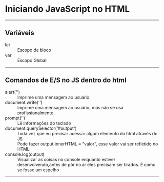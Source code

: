 # Iniciando JavaScript no HTML

___

## Variáveis

<dl>
    <dt>let</dt>
    <dd>Escopo de bloco</dd>
    <dt>var</dt>
    <dd>Escopo Global</dd>
</dl>

___

## Comandos de E/S no JS dentro do html

<dl>
    <dt>alert('')</dt>
    <dd>Imprime uma mensagem ao usuário</dd>
    <dt>document.write('')</dt>
    <dd>Imprime uma mensagem ao usuário, mas não se usa profissionalmente</dd>
    <dt>prompt('')</dt>
    <dd>Lê informações do teclado</dd>
    <dt>document.querySelector('#output')</dt>
    <dd>Toda vez que eu precisar acessar algum elemento do html através do JS</dd>
    <dd>Pode fazer output.innerHTML = "valor", esse valor vai ser refletido no HTML</dd>
    <dt>console.log(output)</dt>
    <dd>Visualizar as coisas no console enquanto estiver desenvolvendo,antes de pôr no ar eles precisam ser tirados. É como se fosse um espelho</dd>

</dl>

___

